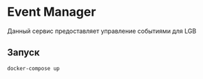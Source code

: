 # Event Manager

Данный сервис предоставляет управление событиями для LGB

## Запуск

```
docker-compose up
```
